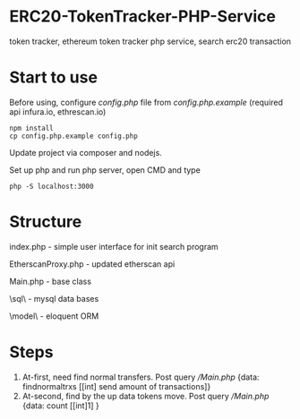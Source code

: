 # ERC20-TokenTracker-PHP-Service
token tracker, ethereum token tracker php service, search erc20 transaction

# Start to use

Before using, configure *config.php* file from *config.php.example* (required api infura.io, ethrescan.io)

```$xslt
npm install
cp config.php.example config.php
```

Update project via composer and nodejs.

Set up php and run php server, open CMD and type 
```
php -S localhost:3000
```

# Structure

index.php - simple user interface for init search program

EtherscanProxy.php - updated etherscan api

Main.php - base class

\sql\ - mysql data bases

\model\ - eloquent ORM

# Steps

1) At-first, need find normal transfers. Post query */Main.php* {data: findnormaltrxs [[int] send amount of transactions]}
2) At-second, find by the up data tokens move. Post query */Main.php* {data: count [[int]1] }